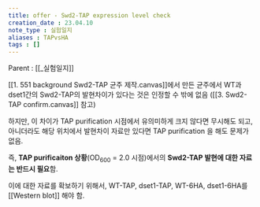 ```yaml
---
title: offer - Swd2-TAP expression level check
creation_date : 23.04.10
note_type : 실험일지
aliases : TAPvsHA
tags : []
---
```


Parent : [[_실험일지]]

[[1. 551 background Swd2-TAP 균주 제작.canvas]]에서 만든 균주에서 WT과 dset1간의 Swd2-TAP의 발현차이가 있다는 것은 인정할 수 밖에 없음 ([[3. Swd2-TAP confirm.canvas]] 참고)

하지만, 이 차이가 TAP purification 시점에서 유의미하게 크지 않다면 무시해도 되고, 아니더라도 해당 위치에서 발현차이 자료만 있다면 TAP purification 을 해도 문제가 없음.

즉, **TAP purificaiton 상황**(OD<sub>600</sub> = 2.0 시점)에서의 **Swd2-TAP 발현에 대한 자료는 반드시 필요**함.

이에 대한 자료를 확보하기 위해서, WT-TAP, dset1-TAP, WT-6HA, dset1-6HA를 [[Western blot]] 해야 함.